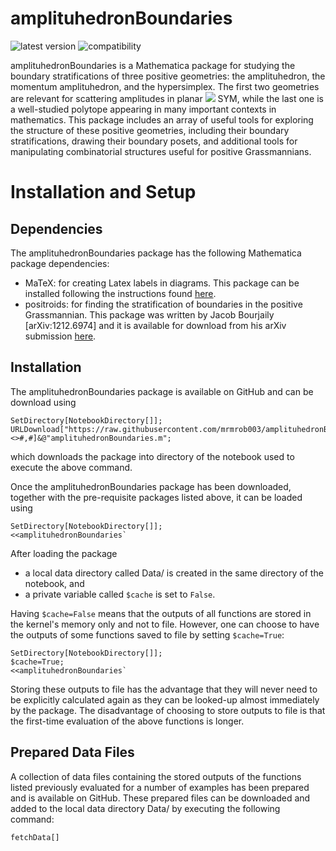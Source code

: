 # amplituhedronBoundaries

![latest version](https://img.shields.io/badge/version-1.0.0-blue.svg)
![compatibility](https://img.shields.io/badge/Mathematica-11.x%2B-red.svg)

amplituhedronBoundaries is a Mathematica package for studying the boundary stratifications of three positive geometries: the amplituhedron, the momentum amplituhedron, and the hypersimplex. The first two geometries are relevant for scattering amplitudes in planar <img src="https://latex.codecogs.com/gif.latex?\mathcal{N}=4"/> SYM, while the last one is a well-studied polytope appearing in many important contexts in mathematics. This package includes an array of useful tools for exploring the structure of these positive geometries, including their boundary stratifications, drawing their boundary posets, and additional tools for manipulating combinatorial structures useful for positive Grassmannians.

# Installation and Setup

## Dependencies
The amplituhedronBoundaries package has the following Mathematica package dependencies:
- MaTeX: for creating Latex labels in diagrams. This package can be installed following the instructions found [here](https://github.com/szhorvat/MaTeX).
- positroids: for finding the stratification of boundaries in the positive Grassmannian. This package was written by Jacob Bourjaily [arXiv:1212.6974] and it is available for download from his arXiv submission [here](https://arxiv.org/e-print/1212.6974).

## Installation
The amplituhedronBoundaries package is available on GitHub and can be download using
```
SetDirectory[NotebookDirectory[]];
URLDownload["https://raw.githubusercontent.com/mrmrob003/amplituhedronBoundaries/master/"<>#,#]&@"amplituhedronBoundaries.m";
 ```
which downloads the package into directory of the notebook used to execute the above command. 

Once the amplituhedronBoundaries package has been downloaded, together with the pre-requisite packages listed above, it can be loaded using
```
SetDirectory[NotebookDirectory[]];
<<amplituhedronBoundaries`
```

After loading the package
- a local data directory called Data/ is created in the same directory of the notebook, and
- a private variable called `$cache` is set to `False`.

Having `$cache=False` means that the outputs of all functions are stored in the kernel's memory only and not to file. However, one can choose to have the outputs of some functions saved to file by setting `$cache=True`:
```
SetDirectory[NotebookDirectory[]];
$cache=True;
<<amplituhedronBoundaries`
```

Storing these outputs to file has the advantage that they will never need to be explicitly calculated again as they can be looked-up  almost immediately by the package. The disadvantage of choosing to store outputs to file is that the first-time evaluation of the above functions is longer.

## Prepared Data Files
A collection of data files containing the stored outputs of the functions listed previously evaluated for a number of examples has been prepared and is available on GitHub. These prepared files can be downloaded and added to the local data directory Data/ by executing the following command:
```
fetchData[]
```
